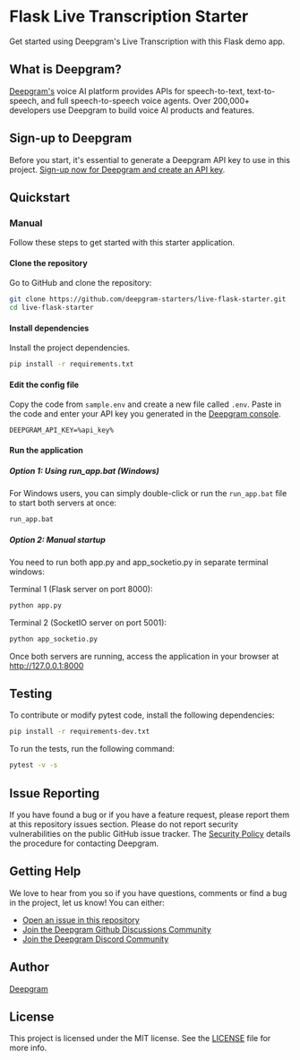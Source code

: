 # Flask Live Transcription Starter

Get started using Deepgram's Live Transcription with this Flask demo app.

## What is Deepgram?

[Deepgram's](https://deepgram.com/) voice AI platform provides APIs for speech-to-text, text-to-speech, and full speech-to-speech voice agents. Over 200,000+ developers use Deepgram to build voice AI products and features.

## Sign-up to Deepgram

Before you start, it's essential to generate a Deepgram API key to use in this project. [Sign-up now for Deepgram and create an API key](https://console.deepgram.com/signup?jump=keys).

## Quickstart

### Manual

Follow these steps to get started with this starter application.

#### Clone the repository

Go to GitHub and clone the repository:

```bash
git clone https://github.com/deepgram-starters/live-flask-starter.git
cd live-flask-starter
```

#### Install dependencies

Install the project dependencies.

```bash
pip install -r requirements.txt
```

#### Edit the config file

Copy the code from `sample.env` and create a new file called `.env`. Paste in the code and enter your API key you generated in the [Deepgram console](https://console.deepgram.com/).

```
DEEPGRAM_API_KEY=%api_key%
```

#### Run the application

##### Option 1: Using run_app.bat (Windows)

For Windows users, you can simply double-click or run the `run_app.bat` file to start both servers at once:

```bash
run_app.bat
```

##### Option 2: Manual startup

You need to run both app.py and app_socketio.py in separate terminal windows:

Terminal 1 (Flask server on port 8000):
```bash
python app.py
```

Terminal 2 (SocketIO server on port 5001):
```bash
python app_socketio.py
```

Once both servers are running, access the application in your browser at http://127.0.0.1:8000

## Testing

To contribute or modify pytest code, install the following dependencies:

```bash
pip install -r requirements-dev.txt
```

To run the tests, run the following command:

```bash
pytest -v -s
```

## Issue Reporting

If you have found a bug or if you have a feature request, please report them at this repository issues section. Please do not report security vulnerabilities on the public GitHub issue tracker. The [Security Policy](./SECURITY.md) details the procedure for contacting Deepgram.

## Getting Help

We love to hear from you so if you have questions, comments or find a bug in the project, let us know! You can either:

- [Open an issue in this repository](https://github.com/deepgram-starters/live-flask-starter/issues/new)
- [Join the Deepgram Github Discussions Community](https://github.com/orgs/deepgram/discussions)
- [Join the Deepgram Discord Community](https://discord.gg/xWRaCDBtW4)

## Author

[Deepgram](https://deepgram.com)

## License

This project is licensed under the MIT license. See the [LICENSE](./LICENSE) file for more info.
